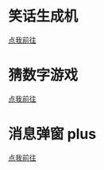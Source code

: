 <!DOCTYPE html>
  <html>
  <head>
      <meta charset="UTF-8">
  </head>
  <body>
  
  <h1>笑话生成机</h1>
  <a href = "./joke_generator(笑话生成机)/index.html">
  <p>点我前往</p>
  </a>

  <h1>猜数字游戏</h1>
  <a href = "./number_game(猜数字游戏)/number_game.html">
  <p>点我前往</p>
  </a>

  <h1>消息弹窗 plus</h1>
  <a href = "./msg-box_plus(消息弹窗plus)/index.html">
  <p>点我前往</p>
  </a>
  </body>
</html>
